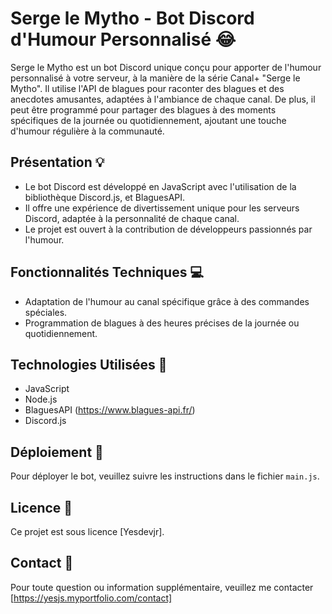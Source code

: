 # Serge le Mytho - Bot Discord d'Humour Personnalisé :joy:

Serge le Mytho est un bot Discord unique conçu pour apporter de l'humour personnalisé à votre serveur, à la manière de la série Canal+ "Serge le Mytho". Il utilise l'API de blagues pour raconter des blagues et des anecdotes amusantes, adaptées à l'ambiance de chaque canal. De plus, il peut être programmé pour partager des blagues à des moments spécifiques de la journée ou quotidiennement, ajoutant une touche d'humour régulière à la communauté.

## Présentation :bulb:

- Le bot Discord est développé en JavaScript avec l'utilisation de la bibliothèque Discord.js, et BlaguesAPI.
- Il offre une expérience de divertissement unique pour les serveurs Discord, adaptée à la personnalité de chaque canal.
- Le projet est ouvert à la contribution de développeurs passionnés par l'humour.

## Fonctionnalités Techniques :computer:

- Adaptation de l'humour au canal spécifique grâce à des commandes spéciales.
- Programmation de blagues à des heures précises de la journée ou quotidiennement.

## Technologies Utilisées :wrench:

- JavaScript
- Node.js
- BlaguesAPI (https://www.blagues-api.fr/)
- Discord.js

## Déploiement :rocket:

Pour déployer le bot, veuillez suivre les instructions dans le fichier `main.js`.

## Licence :page_facing_up:

Ce projet est sous licence [Yesdevjr].

## Contact :email:

Pour toute question ou information supplémentaire, veuillez me contacter [https://yesjs.myportfolio.com/contact]
